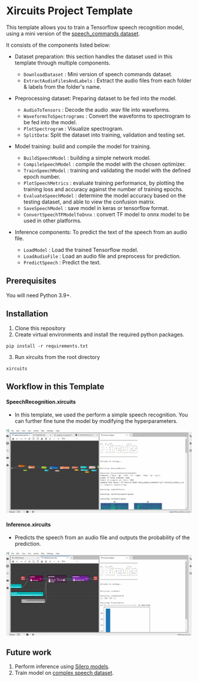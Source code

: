 # Xircuits Project Template

This template allows you to train a Tensorflow speech recognition model, using a mini version of the [speech_commands dataset](https://www.tensorflow.org/datasets/catalog/speech_commands).

It consists of the components listed below:

- Dataset preparation: this section handles the dataset used in this template through multiple components.

  - `DownloadDataset` : Mini version of speech commands dataset.
  - `ExtractAudioFilesAndLabels` : Extract the audio files from each folder & labels from the folder's name.
  
- Preprocessing dataset: Preparing dataset to be fed into the model.
  - `AudioToTensors` : Decode the audio .wav file into waveforms.
  - `WaveformsToSpectrograms` : Convert the waveforms to spectrogram to be fed into the model.
  - `PlotSpectrogram` : Visualize spectrogram.
  - `SplitData`: Split the dataset into training, validation and testing set.

- Model training: build and compile the model for training.
  - `BuildSpeechModel` : building a simple network model.
  - `CompileSpeechModel` : compile the model with the chosen optimizer.
  - `TrainSpeechModel` : training and validating the model with the defined epoch number.
  - `PlotSpeechMetrics` : evaluate training performance, by plotting the training loss and accuracy against the number of training epochs.
  - `EvaluateSpeechModel` : determine the model accuracy based on the testing dataset, and able to view the confusion matrix.
  - `SaveSpeechModel` : save model in keras or tensorflow format.
  - `ConvertSpeechTFModelToOnnx` : convert TF model to onnx model to be used in other platforms.
  
- Inference components: To predict the text of the speech from an audio file.
    - `LoadModel` : Load the trained Tensorflow model.
    - `LoadAudioFile` : Load an audio file and preprocess for prediction.
    - `PredictSpeech` : Predict the text.
  
## Prerequisites

You will need Python 3.9+.

## Installation

1. Clone this repository
2. Create virtual environments and install the required python packages.

```
pip install -r requirements.txt
```

3. Run xircuits from the root directory

```
xircuits
```

## Workflow in this Template

#### SpeechRecognition.xircuits

- In this template, we used the perform a simple speech recognition. You can further fine tune the model by modifying the hyperparameters.

![Template](images/speech_recognition.gif)

#### Inference.xircuits

- Predicts the speech from an audio file and outputs the probability of the prediction. 

![Template](images/speech_recognition_inference.gif)

## Future work

1. Perform inference using [Silero models](https://github.com/snakers4/silero-models).
2. Train model on [complex speech dataset](https://www.tensorflow.org/datasets/catalog/librispeech).
